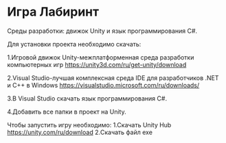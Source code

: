 # Игра Лабиринт
Среды разработки: движок Unity и язык программирования C#.

Для установки проекта необходимо скачать:

1.Игровой движок Unity-межплатформенная среда разработки компьютерных игр https://unity3d.com/ru/get-unity/download

2.Visual Studio-лучшая комплексная среда IDE для разработчиков .NET и C++ в Windows https://visualstudio.microsoft.com/ru/downloads/

3.В Visual Studio скачать язык программирования C#.

4.Добавить все папки в проект на Unity.

Чтобы запустить игру необходимо:
1.Скачать Unity Hub https://unity.com/ru/download
2.Скачать файл exe 
